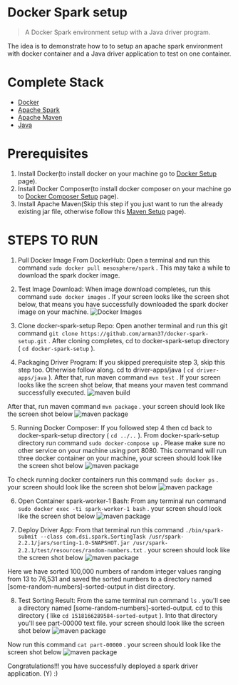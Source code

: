 # Docker Spark setup

> A Docker Spark environment setup with a Java driver program.

The idea is to demonstrate how to to setup an apache spark environment with docker container and a Java driver application to test on one container.


# Complete Stack #

* [Docker](https://www.docker.com)
* [Apache Spark](https://spark.apache.org)
* [Apache Maven](https://maven.apache.org)
* [Java](http://www.oracle.com/technetwork/java/index.html)

# Prerequisites #
1. Install Docker(to install docker on your machine go to [Docker Setup](https://www.digitalocean.com/community/tutorials/how-to-install-and-use-docker-on-ubuntu-16-04) page).
2. Install Docker Composer(to install docker composer on your machine go to [Docker Composer Setup](https://www.digitalocean.com/community/tutorials/how-to-install-and-use-docker-compose-on-ubuntu-14-04) page).
3. Install Apache Maven(Skip this step if you just want to run the already existing jar file, otherwise follow this [Maven Setup](https://maven.apache.org/install.html) page).

STEPS TO RUN
========
1. Pull Docker Image From DockerHub: Open a terminal and run this command `sudo docker pull mesosphere/spark` .
This may take a while to download the spark docker image.
2. Test Image Download: When image download completes, run this command `sudo docker images` .
If your screen looks like the screen shot below, that means you have successfully downloaded the spark docker image on your machine.
![Docker Images](/screenshots/sp1.jpg)

3. Clone docker-spark-setup Repo: Open another terminal and run this git command `git clone https://github.com/arman37/docker-spark-setup.git` .
After cloning completes, cd to docker-spark-setup directory ( `cd docker-spark-setup` ).

4. Packaging Driver Program: If you skipped prerequisite step 3, skip this step too. Otherwise follow along.
cd to driver-apps/java ( `cd driver-apps/java` ). After that, run maven command `mvn test` .
If your screen looks like the screen shot below, that means your maven test command successfully executed.
![maven build](/screenshots/sp2.png)

After that, run maven command `mvn package` .
your screen should look like the screen shot below
![maven package](/screenshots/sp3.png)

5. Running Docker Composer: If you followed step 4 then cd back to docker-spark-setup directory ( `cd ../..` ).
From docker-spark-setup directory run command `sudo docker-compose up` . Please make sure no other service on your machine using port 8080.
This command will run three docker container on your machine, your screen should look like the screen shot below
![maven package](/screenshots/sp4.png)

To check running docker containers run this command `sudo docker ps` .
your screen should look like the screen shot below
![maven package](/screenshots/sp5.png)

6. Open Container spark-worker-1 Bash: From any terminal run command `sudo docker exec -ti spark-worker-1 bash` .
your screen should look like the screen shot below
![maven package](/screenshots/sp6.png)

7. Deploy Driver App: From that terminal run this command `./bin/spark-submit --class com.dsi.spark.SortingTask /usr/spark-2.2.1/jars/sorting-1.0-SNAPSHOT.jar /usr/spark-2.2.1/test/resources/random-numbers.txt` .
your screen should look like the screen shot below
![maven package](/screenshots/sp7.png)

Here we have sorted 100,000 numbers of random integer values ranging from 13 to 76,531 and saved the sorted numbers to a directory named [some-random-numbers]-sorted-output in dist directory.

8. Test Sorting Result: From the same terminal run command `ls` .
you'll see a directory named [some-random-numbers]-sorted-output. cd to this directory ( like `cd 1518166289584-sorted-output` ).
Into that directory you'll see part-00000 text file.
your screen should look like the screen shot below
![maven package](/screenshots/sp8.png)

Now run this command `cat part-00000` .
your screen should look like the screen shot below
![maven package](/screenshots/sp9.png)

Congratulations!!! you have successfully deployed a spark driver application. (Y) :)
